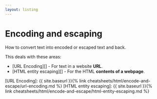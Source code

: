 ```yaml
---
layout: listing
---
```

# Encoding and escaping


How to convert text into encoded or escaped text and back.

This deals with these areas:

- [URL Encoding][] - For text in a website **URL**.
- [HTML entity escaping][] - For the HTML **contents of a webpage**.

[URL Encoding]: {{ site.baseurl }}{% link cheatsheets/html/encode-and-escape/url-encoding.md %}
[HTML entity escaping]: {{ site.baseurl }}{% link cheatsheets/html/encode-and-escape/html-entity-escaping.md %}
